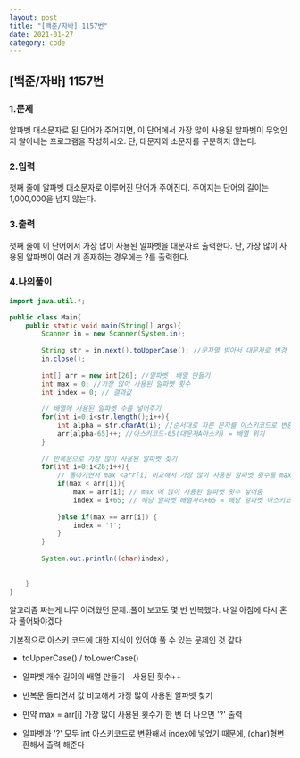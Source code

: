 ```yaml
---
layout: post
title: "[백준/자바] 1157번"
date: 2021-01-27
category: code
---
```

## [백준/자바] 1157번



### 1.문제

알파벳 대소문자로 된 단어가 주어지면, 이 단어에서 가장 많이 사용된 알파벳이 무엇인지 알아내는 프로그램을 작성하시오. 단, 대문자와 소문자를 구분하지 않는다.

### 2.입력

첫째 줄에 알파벳 대소문자로 이루어진 단어가 주어진다. 주어지는 단어의 길이는 1,000,000을 넘지 않는다.

### 3.출력

첫째 줄에 이 단어에서 가장 많이 사용된 알파벳을 대문자로 출력한다. 단, 가장 많이 사용된 알파벳이 여러 개 존재하는 경우에는 ?를 출력한다.

### 4.나의풀이

```java
import java.util.*;

public class Main{
    public static void main(String[] args){
        Scanner in = new Scanner(System.in);
        
        String str = in.next().toUpperCase(); //문자열 받아서 대문자로 변경
        in.close();
        
        int[] arr = new int[26]; //알파벳  배열 만들기
        int max = 0; //가장 많이 사용된 알파벳 횟수
        int index = 0; // 결과값
        
        // 배열에 사용된 알파벳 수를 넣어주기
        for(int i=0;i<str.length();i++){
            int alpha = str.charAt(i); //순서대로 자른 문자를 아스키코드로 변환  
            arr[alpha-65]++; //아스키코드-65(대문자A아스키) = 배열 위치
        }     
        
        // 반복문으로 가장 많이 사용된 알파벳 찾기
        for(int i=0;i<26;i++){
            // 돌아가면서 max <arr[i] 비교해서 가장 많이 사용된 알파벳 횟수를 max에 넣어준다
            if(max < arr[i]){
                max = arr[i]; // max 에 많이 사용된 알파벳 횟수 넣어줌
                index = i+65; // 해당 알파벳 배열자리+65 = 해당 알파벳 아스키코드
                
            }else if(max == arr[i]) {
                index = '?';
            }
        }
        
        System.out.println((char)index);
      
        
    }
}
````

알고리즘 짜는게 너무 어려웠던 문제..풀이 보고도 몇 번 반복했다. 내일 아침에 다시 혼자 풀어봐야겠다

기본적으로 아스키 코드에 대한 지식이 있어야 풀 수 있는 문제인 것 같다

- toUpperCase() / toLowerCase()

- 알파벳 개수 길이의 배열 만들기 - 사용된 횟수++

- 반복문 돌리면서 값 비교해서 가장 많이 사용된 알파벳 찾기

- 만약 max = arr[i] 가장 많이 사용된 횟수가 한 번 더 나오면 '?' 출력 

- 알파벳과 '?' 모두 int 아스키코드로 변환해서 index에 넣었기 때문에, (char)형변환해서 출력 해준다







